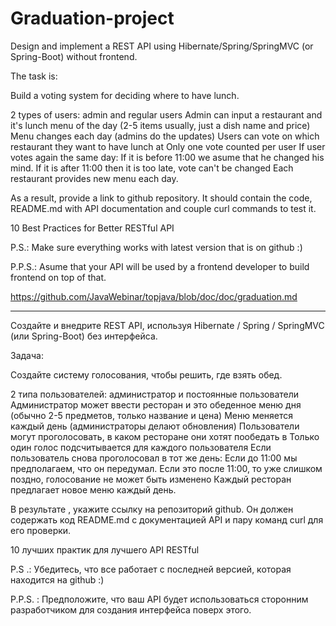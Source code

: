 # Graduation-project

Design and implement a REST API using Hibernate/Spring/SpringMVC (or Spring-Boot) without frontend.

The task is:

Build a voting system for deciding where to have lunch.

2 types of users: admin and regular users
Admin can input a restaurant and it's lunch menu of the day (2-5 items usually, just a dish name and price)
Menu changes each day (admins do the updates)
Users can vote on which restaurant they want to have lunch at
Only one vote counted per user
If user votes again the same day:
If it is before 11:00 we asume that he changed his mind.
If it is after 11:00 then it is too late, vote can't be changed
Each restaurant provides new menu each day.

As a result, provide a link to github repository. It should contain the code, README.md with API documentation and couple curl commands to test it.

10 Best Practices for Better RESTful API

P.S.: Make sure everything works with latest version that is on github :)

P.P.S.: Asume that your API will be used by a frontend developer to build frontend on top of that.

https://github.com/JavaWebinar/topjava/blob/doc/doc/graduation.md

*************************************************************************************************** 

Создайте и внедрите REST API, используя Hibernate / Spring / SpringMVC (или Spring-Boot) без интерфейса.

Задача:

Создайте систему голосования, чтобы решить, где взять обед.

2 типа пользователей: администратор и постоянные пользователи
Администратор может ввести ресторан и это обеденное меню дня (обычно 2-5 предметов, только название и цена)
Меню меняется каждый день (администраторы делают обновления)
Пользователи могут проголосовать, в каком ресторане они хотят пообедать в
Только один голос подсчитывается для каждого пользователя
Если пользователь снова проголосовал в тот же день:
Если до 11:00 мы предполагаем, что он передумал.
Если это после 11:00, то уже слишком поздно, голосование не может быть изменено
Каждый ресторан предлагает новое меню каждый день.

В результате
, укажите ссылку на репозиторий github. Он должен содержать код README.md с документацией API и пару команд curl для его проверки.

10 лучших практик для лучшего API RESTful

P.S .: Убедитесь, что все работает с последней версией, которая находится на github :)

P.P.S.
: Предположите, что ваш API будет использоваться сторонним разработчиком для создания интерфейса поверх этого.

